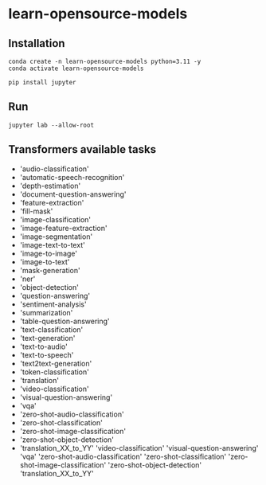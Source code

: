 # learn-opensource-models

## Installation

```
conda create -n learn-opensource-models python=3.11 -y
conda activate learn-opensource-models
```

```
pip install jupyter
```

## Run

```
jupyter lab --allow-root
```

## Transformers available tasks

- 'audio-classification' 
- 'automatic-speech-recognition' 
- 'depth-estimation' 
- 'document-question-answering'
- 'feature-extraction' 
- 'fill-mask' 
- 'image-classification'
- 'image-feature-extraction'
- 'image-segmentation' 
- 'image-text-to-text' 
- 'image-to-image' 
- 'image-to-text'
- 'mask-generation'
- 'ner' 
- 'object-detection'
- 'question-answering'
- 'sentiment-analysis'
- 'summarization' 
- 'table-question-answering'
- 'text-classification' 
- 'text-generation' 
- 'text-to-audio' 
- 'text-to-speech' 
- 'text2text-generation'
- 'token-classification' 
- 'translation' 
- 'video-classification'
- 'visual-question-answering'
- 'vqa' 
- 'zero-shot-audio-classification'
- 'zero-shot-classification'
- 'zero-shot-image-classification'
- 'zero-shot-object-detection'
- 'translation_XX_to_YY'
'video-classification'
'visual-question-answering'
'vqa' 
'zero-shot-audio-classification'
'zero-shot-classification'
'zero-shot-image-classification'
'zero-shot-object-detection'
'translation_XX_to_YY'